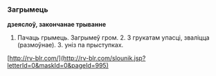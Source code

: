 ### Загрымець
**дзеяслоў, закончанае трыванне**

1. Пачаць грымець. Загрымеў гром. 2. З грукатам упасці, зваліцца (размоўнае). З. уніз па прыступках.

<a rel="author">[http://rv-blr.com/](http://rv-blr.com/slounik.jsp?letterId=0&maskId=0&pageId=995)</a>
